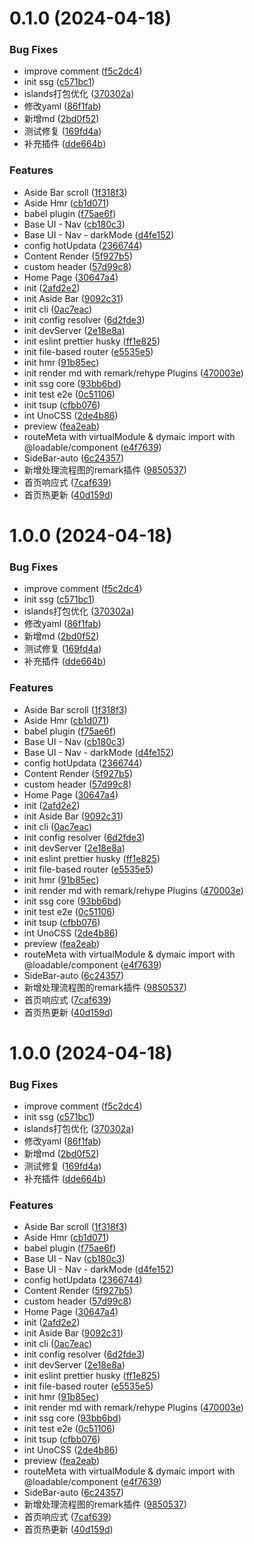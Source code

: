 # 0.1.0 (2024-04-18)


### Bug Fixes

* improve comment ([f5c2dc4](https://github.com/Nasuke/nasuke-ssg/commit/f5c2dc49b59d87760af78424e6c5fa3773a877c2))
* init ssg ([c571bc1](https://github.com/Nasuke/nasuke-ssg/commit/c571bc11278530c3341e2f8a199d6482d86ee0a7))
* islands打包优化 ([370302a](https://github.com/Nasuke/nasuke-ssg/commit/370302ae8c38443c2fe4778180c9ddbbd52a0eb5))
* 修改yaml ([86f1fab](https://github.com/Nasuke/nasuke-ssg/commit/86f1fab0b0dc694632eb6a2b4cb225ff87612203))
* 新增md ([2bd0f52](https://github.com/Nasuke/nasuke-ssg/commit/2bd0f527a82269e86b30c47081fd80b2958a1209))
* 测试修复 ([169fd4a](https://github.com/Nasuke/nasuke-ssg/commit/169fd4af4879c88a99dda23beaa5cef81becb99f))
* 补充插件 ([dde664b](https://github.com/Nasuke/nasuke-ssg/commit/dde664b4fd6d9f707c06c566ddd5515abf0ed02c))


### Features

* Aside Bar scroll ([1f318f3](https://github.com/Nasuke/nasuke-ssg/commit/1f318f36c56f8de8db308257f0125ccd216faa96))
* Aside Hmr ([cb1d071](https://github.com/Nasuke/nasuke-ssg/commit/cb1d071876020bd04071a703a7392b96aaac2436))
* babel plugin ([f75ae6f](https://github.com/Nasuke/nasuke-ssg/commit/f75ae6f8ee6930f6c6d183b27f248354c93ac36a))
* Base UI - Nav ([cb180c3](https://github.com/Nasuke/nasuke-ssg/commit/cb180c389d4ed173a6ad18c2d785b0bc805162ee))
* Base UI - Nav - darkMode ([d4fe152](https://github.com/Nasuke/nasuke-ssg/commit/d4fe152946d6272a9b2e2ab2393ff03dacfd98e0))
* config hotUpdata ([2366744](https://github.com/Nasuke/nasuke-ssg/commit/23667445349aed56e1f9c75e7c80ecfe458b347b))
* Content Render ([5f927b5](https://github.com/Nasuke/nasuke-ssg/commit/5f927b5ed8242744a11705488c3925a31287154c))
* custom header ([57d99c8](https://github.com/Nasuke/nasuke-ssg/commit/57d99c829d951c169f4f718c67f38b48190427a2))
* Home Page ([30647a4](https://github.com/Nasuke/nasuke-ssg/commit/30647a4a58f341b781be59da7033ff07c31c16a0))
* init ([2afd2e2](https://github.com/Nasuke/nasuke-ssg/commit/2afd2e244d4929c734c75afba20255eeaf84484f))
* init Aside Bar ([9092c31](https://github.com/Nasuke/nasuke-ssg/commit/9092c31d8a17153238dcc010749cd7ed9a19df7b))
* init cli ([0ac7eac](https://github.com/Nasuke/nasuke-ssg/commit/0ac7eacf8115837eba1805a06ea398b1eb1cdaf5))
* init config resolver ([6d2fde3](https://github.com/Nasuke/nasuke-ssg/commit/6d2fde31f65f7fdfb87324c5580899386a367f9f))
* init devServer ([2e18e8a](https://github.com/Nasuke/nasuke-ssg/commit/2e18e8a48d613224302e173260ad6597ef8ea7c6))
* init eslint prettier husky ([ff1e825](https://github.com/Nasuke/nasuke-ssg/commit/ff1e8258d889beeb7e6df98ca20471680bff4a86))
* init file-based router ([e5535e5](https://github.com/Nasuke/nasuke-ssg/commit/e5535e5c63ac69b99d5a3b507764b5a91fd9259e))
* init hmr ([91b85ec](https://github.com/Nasuke/nasuke-ssg/commit/91b85ec6a92cf8436263f1adfb76edf0ab1385b8))
* init render md with remark/rehype Plugins ([470003e](https://github.com/Nasuke/nasuke-ssg/commit/470003ed02e80b6f171bed3c1654fc21df475321))
* init ssg core ([93bb6bd](https://github.com/Nasuke/nasuke-ssg/commit/93bb6bd2c040e1e3a62abc935fbd825ab43716e9))
* init test e2e ([0c51106](https://github.com/Nasuke/nasuke-ssg/commit/0c5110606906ac5769709ebfccc5dea2bedfd39d))
* init tsup ([cfbb076](https://github.com/Nasuke/nasuke-ssg/commit/cfbb076bc74aa4c9a6a232f1126b4379782f6298))
* int UnoCSS ([2de4b86](https://github.com/Nasuke/nasuke-ssg/commit/2de4b86a7c71f292026fc4eed4e8368966a51e81))
* preview ([fea2eab](https://github.com/Nasuke/nasuke-ssg/commit/fea2eab74e055478d9c2e04b1394cd00c388e462))
* routeMeta with virtualModule & dymaic import with @loadable/component ([e4f7639](https://github.com/Nasuke/nasuke-ssg/commit/e4f76393dca9d9fe6dbe3fdd417cf4fa990510f1))
* SideBar-auto ([6c24357](https://github.com/Nasuke/nasuke-ssg/commit/6c24357a12954cb909b5c068e5277e429384ecd1))
* 新增处理流程图的remark插件 ([9850537](https://github.com/Nasuke/nasuke-ssg/commit/9850537a0a634165939b45d7dbcd2458c9b42cb6))
* 首页响应式 ([7caf639](https://github.com/Nasuke/nasuke-ssg/commit/7caf639178b0ebed0d92fa53557ca8c8f38e8b5e))
* 首页热更新 ([40d159d](https://github.com/Nasuke/nasuke-ssg/commit/40d159df2f99bb09bcf0aee669ecd3a73ab1b930))



# 1.0.0 (2024-04-18)


### Bug Fixes

* improve comment ([f5c2dc4](https://github.com/Nasuke/nasuke-ssg/commit/f5c2dc49b59d87760af78424e6c5fa3773a877c2))
* init ssg ([c571bc1](https://github.com/Nasuke/nasuke-ssg/commit/c571bc11278530c3341e2f8a199d6482d86ee0a7))
* islands打包优化 ([370302a](https://github.com/Nasuke/nasuke-ssg/commit/370302ae8c38443c2fe4778180c9ddbbd52a0eb5))
* 修改yaml ([86f1fab](https://github.com/Nasuke/nasuke-ssg/commit/86f1fab0b0dc694632eb6a2b4cb225ff87612203))
* 新增md ([2bd0f52](https://github.com/Nasuke/nasuke-ssg/commit/2bd0f527a82269e86b30c47081fd80b2958a1209))
* 测试修复 ([169fd4a](https://github.com/Nasuke/nasuke-ssg/commit/169fd4af4879c88a99dda23beaa5cef81becb99f))
* 补充插件 ([dde664b](https://github.com/Nasuke/nasuke-ssg/commit/dde664b4fd6d9f707c06c566ddd5515abf0ed02c))


### Features

* Aside Bar scroll ([1f318f3](https://github.com/Nasuke/nasuke-ssg/commit/1f318f36c56f8de8db308257f0125ccd216faa96))
* Aside Hmr ([cb1d071](https://github.com/Nasuke/nasuke-ssg/commit/cb1d071876020bd04071a703a7392b96aaac2436))
* babel plugin ([f75ae6f](https://github.com/Nasuke/nasuke-ssg/commit/f75ae6f8ee6930f6c6d183b27f248354c93ac36a))
* Base UI - Nav ([cb180c3](https://github.com/Nasuke/nasuke-ssg/commit/cb180c389d4ed173a6ad18c2d785b0bc805162ee))
* Base UI - Nav - darkMode ([d4fe152](https://github.com/Nasuke/nasuke-ssg/commit/d4fe152946d6272a9b2e2ab2393ff03dacfd98e0))
* config hotUpdata ([2366744](https://github.com/Nasuke/nasuke-ssg/commit/23667445349aed56e1f9c75e7c80ecfe458b347b))
* Content Render ([5f927b5](https://github.com/Nasuke/nasuke-ssg/commit/5f927b5ed8242744a11705488c3925a31287154c))
* custom header ([57d99c8](https://github.com/Nasuke/nasuke-ssg/commit/57d99c829d951c169f4f718c67f38b48190427a2))
* Home Page ([30647a4](https://github.com/Nasuke/nasuke-ssg/commit/30647a4a58f341b781be59da7033ff07c31c16a0))
* init ([2afd2e2](https://github.com/Nasuke/nasuke-ssg/commit/2afd2e244d4929c734c75afba20255eeaf84484f))
* init Aside Bar ([9092c31](https://github.com/Nasuke/nasuke-ssg/commit/9092c31d8a17153238dcc010749cd7ed9a19df7b))
* init cli ([0ac7eac](https://github.com/Nasuke/nasuke-ssg/commit/0ac7eacf8115837eba1805a06ea398b1eb1cdaf5))
* init config resolver ([6d2fde3](https://github.com/Nasuke/nasuke-ssg/commit/6d2fde31f65f7fdfb87324c5580899386a367f9f))
* init devServer ([2e18e8a](https://github.com/Nasuke/nasuke-ssg/commit/2e18e8a48d613224302e173260ad6597ef8ea7c6))
* init eslint prettier husky ([ff1e825](https://github.com/Nasuke/nasuke-ssg/commit/ff1e8258d889beeb7e6df98ca20471680bff4a86))
* init file-based router ([e5535e5](https://github.com/Nasuke/nasuke-ssg/commit/e5535e5c63ac69b99d5a3b507764b5a91fd9259e))
* init hmr ([91b85ec](https://github.com/Nasuke/nasuke-ssg/commit/91b85ec6a92cf8436263f1adfb76edf0ab1385b8))
* init render md with remark/rehype Plugins ([470003e](https://github.com/Nasuke/nasuke-ssg/commit/470003ed02e80b6f171bed3c1654fc21df475321))
* init ssg core ([93bb6bd](https://github.com/Nasuke/nasuke-ssg/commit/93bb6bd2c040e1e3a62abc935fbd825ab43716e9))
* init test e2e ([0c51106](https://github.com/Nasuke/nasuke-ssg/commit/0c5110606906ac5769709ebfccc5dea2bedfd39d))
* init tsup ([cfbb076](https://github.com/Nasuke/nasuke-ssg/commit/cfbb076bc74aa4c9a6a232f1126b4379782f6298))
* int UnoCSS ([2de4b86](https://github.com/Nasuke/nasuke-ssg/commit/2de4b86a7c71f292026fc4eed4e8368966a51e81))
* preview ([fea2eab](https://github.com/Nasuke/nasuke-ssg/commit/fea2eab74e055478d9c2e04b1394cd00c388e462))
* routeMeta with virtualModule & dymaic import with @loadable/component ([e4f7639](https://github.com/Nasuke/nasuke-ssg/commit/e4f76393dca9d9fe6dbe3fdd417cf4fa990510f1))
* SideBar-auto ([6c24357](https://github.com/Nasuke/nasuke-ssg/commit/6c24357a12954cb909b5c068e5277e429384ecd1))
* 新增处理流程图的remark插件 ([9850537](https://github.com/Nasuke/nasuke-ssg/commit/9850537a0a634165939b45d7dbcd2458c9b42cb6))
* 首页响应式 ([7caf639](https://github.com/Nasuke/nasuke-ssg/commit/7caf639178b0ebed0d92fa53557ca8c8f38e8b5e))
* 首页热更新 ([40d159d](https://github.com/Nasuke/nasuke-ssg/commit/40d159df2f99bb09bcf0aee669ecd3a73ab1b930))



# 1.0.0 (2024-04-18)


### Bug Fixes

* improve comment ([f5c2dc4](https://github.com/Nasuke/nasuke-ssg/commit/f5c2dc49b59d87760af78424e6c5fa3773a877c2))
* init ssg ([c571bc1](https://github.com/Nasuke/nasuke-ssg/commit/c571bc11278530c3341e2f8a199d6482d86ee0a7))
* islands打包优化 ([370302a](https://github.com/Nasuke/nasuke-ssg/commit/370302ae8c38443c2fe4778180c9ddbbd52a0eb5))
* 修改yaml ([86f1fab](https://github.com/Nasuke/nasuke-ssg/commit/86f1fab0b0dc694632eb6a2b4cb225ff87612203))
* 新增md ([2bd0f52](https://github.com/Nasuke/nasuke-ssg/commit/2bd0f527a82269e86b30c47081fd80b2958a1209))
* 测试修复 ([169fd4a](https://github.com/Nasuke/nasuke-ssg/commit/169fd4af4879c88a99dda23beaa5cef81becb99f))
* 补充插件 ([dde664b](https://github.com/Nasuke/nasuke-ssg/commit/dde664b4fd6d9f707c06c566ddd5515abf0ed02c))


### Features

* Aside Bar scroll ([1f318f3](https://github.com/Nasuke/nasuke-ssg/commit/1f318f36c56f8de8db308257f0125ccd216faa96))
* Aside Hmr ([cb1d071](https://github.com/Nasuke/nasuke-ssg/commit/cb1d071876020bd04071a703a7392b96aaac2436))
* babel plugin ([f75ae6f](https://github.com/Nasuke/nasuke-ssg/commit/f75ae6f8ee6930f6c6d183b27f248354c93ac36a))
* Base UI - Nav ([cb180c3](https://github.com/Nasuke/nasuke-ssg/commit/cb180c389d4ed173a6ad18c2d785b0bc805162ee))
* Base UI - Nav - darkMode ([d4fe152](https://github.com/Nasuke/nasuke-ssg/commit/d4fe152946d6272a9b2e2ab2393ff03dacfd98e0))
* config hotUpdata ([2366744](https://github.com/Nasuke/nasuke-ssg/commit/23667445349aed56e1f9c75e7c80ecfe458b347b))
* Content Render ([5f927b5](https://github.com/Nasuke/nasuke-ssg/commit/5f927b5ed8242744a11705488c3925a31287154c))
* custom header ([57d99c8](https://github.com/Nasuke/nasuke-ssg/commit/57d99c829d951c169f4f718c67f38b48190427a2))
* Home Page ([30647a4](https://github.com/Nasuke/nasuke-ssg/commit/30647a4a58f341b781be59da7033ff07c31c16a0))
* init ([2afd2e2](https://github.com/Nasuke/nasuke-ssg/commit/2afd2e244d4929c734c75afba20255eeaf84484f))
* init Aside Bar ([9092c31](https://github.com/Nasuke/nasuke-ssg/commit/9092c31d8a17153238dcc010749cd7ed9a19df7b))
* init cli ([0ac7eac](https://github.com/Nasuke/nasuke-ssg/commit/0ac7eacf8115837eba1805a06ea398b1eb1cdaf5))
* init config resolver ([6d2fde3](https://github.com/Nasuke/nasuke-ssg/commit/6d2fde31f65f7fdfb87324c5580899386a367f9f))
* init devServer ([2e18e8a](https://github.com/Nasuke/nasuke-ssg/commit/2e18e8a48d613224302e173260ad6597ef8ea7c6))
* init eslint prettier husky ([ff1e825](https://github.com/Nasuke/nasuke-ssg/commit/ff1e8258d889beeb7e6df98ca20471680bff4a86))
* init file-based router ([e5535e5](https://github.com/Nasuke/nasuke-ssg/commit/e5535e5c63ac69b99d5a3b507764b5a91fd9259e))
* init hmr ([91b85ec](https://github.com/Nasuke/nasuke-ssg/commit/91b85ec6a92cf8436263f1adfb76edf0ab1385b8))
* init render md with remark/rehype Plugins ([470003e](https://github.com/Nasuke/nasuke-ssg/commit/470003ed02e80b6f171bed3c1654fc21df475321))
* init ssg core ([93bb6bd](https://github.com/Nasuke/nasuke-ssg/commit/93bb6bd2c040e1e3a62abc935fbd825ab43716e9))
* init test e2e ([0c51106](https://github.com/Nasuke/nasuke-ssg/commit/0c5110606906ac5769709ebfccc5dea2bedfd39d))
* init tsup ([cfbb076](https://github.com/Nasuke/nasuke-ssg/commit/cfbb076bc74aa4c9a6a232f1126b4379782f6298))
* int UnoCSS ([2de4b86](https://github.com/Nasuke/nasuke-ssg/commit/2de4b86a7c71f292026fc4eed4e8368966a51e81))
* preview ([fea2eab](https://github.com/Nasuke/nasuke-ssg/commit/fea2eab74e055478d9c2e04b1394cd00c388e462))
* routeMeta with virtualModule & dymaic import with @loadable/component ([e4f7639](https://github.com/Nasuke/nasuke-ssg/commit/e4f76393dca9d9fe6dbe3fdd417cf4fa990510f1))
* SideBar-auto ([6c24357](https://github.com/Nasuke/nasuke-ssg/commit/6c24357a12954cb909b5c068e5277e429384ecd1))
* 新增处理流程图的remark插件 ([9850537](https://github.com/Nasuke/nasuke-ssg/commit/9850537a0a634165939b45d7dbcd2458c9b42cb6))
* 首页响应式 ([7caf639](https://github.com/Nasuke/nasuke-ssg/commit/7caf639178b0ebed0d92fa53557ca8c8f38e8b5e))
* 首页热更新 ([40d159d](https://github.com/Nasuke/nasuke-ssg/commit/40d159df2f99bb09bcf0aee669ecd3a73ab1b930))



